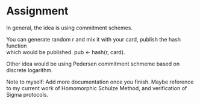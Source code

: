 # Assignment
In general, the idea is using commitment schemes.  

You can generate random r and mix it with your card, publish the hash function </br> which would be published. pub <- hash(r, card). 

Other idea would be using Pedersen commitment schmeme based on discrete logarithm.  

Note to myself: Add more documentation once you finish. Maybe reference to my current work of Homomorphic Schulze Method, and verification of Sigma protocols.